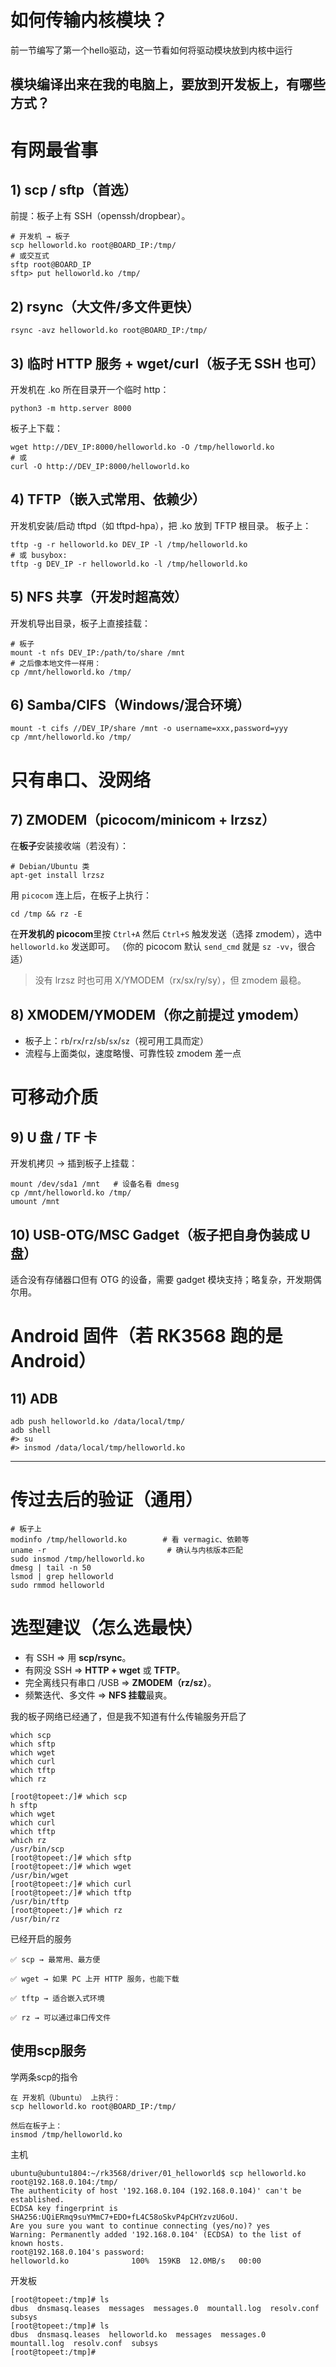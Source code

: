 # 如何传输内核模块？

前一节编写了第一个hello驱动，这一节看如何将驱动模块放到内核中运行



## 模块编译出来在我的电脑上，要放到开发板上，有哪些方式？

# 有网最省事

## 1) scp / sftp（首选）

前提：板子上有 SSH（openssh/dropbear）。

```
# 开发机 → 板子
scp helloworld.ko root@BOARD_IP:/tmp/
# 或交互式
sftp root@BOARD_IP
sftp> put helloworld.ko /tmp/
```

## 2) rsync（大文件/多文件更快）

```
rsync -avz helloworld.ko root@BOARD_IP:/tmp/
```

## 3) 临时 HTTP 服务 + wget/curl（板子无 SSH 也可）

开发机在 .ko 所在目录开一个临时 http：

```
python3 -m http.server 8000
```

板子上下载：

```
wget http://DEV_IP:8000/helloworld.ko -O /tmp/helloworld.ko
# 或
curl -O http://DEV_IP:8000/helloworld.ko
```

## 4) TFTP（嵌入式常用、依赖少）

开发机安装/启动 tftpd（如 tftpd-hpa），把 .ko 放到 TFTP 根目录。
 板子上：

```
tftp -g -r helloworld.ko DEV_IP -l /tmp/helloworld.ko
# 或 busybox:
tftp -g DEV_IP -r helloworld.ko -l /tmp/helloworld.ko
```

## 5) NFS 共享（开发时超高效）

开发机导出目录，板子上直接挂载：

```
# 板子
mount -t nfs DEV_IP:/path/to/share /mnt
# 之后像本地文件一样用：
cp /mnt/helloworld.ko /tmp/
```

## 6) Samba/CIFS（Windows/混合环境）

```
mount -t cifs //DEV_IP/share /mnt -o username=xxx,password=yyy
cp /mnt/helloworld.ko /tmp/
```

# 只有串口、没网络

## 7) ZMODEM（picocom/minicom + lrzsz）

在**板子**安装接收端（若没有）：

```
# Debian/Ubuntu 类
apt-get install lrzsz
```

用 `picocom` 连上后，在板子上执行：

```
cd /tmp && rz -E
```

在**开发机的 picocom**里按 `Ctrl+A` 然后 `Ctrl+S` 触发发送（选择 zmodem），选中 `helloworld.ko` 发送即可。
 （你的 picocom 默认 `send_cmd` 就是 `sz -vv`，很合适）

> 没有 lrzsz 时也可用 X/YMODEM（rx/sx/ry/sy），但 zmodem 最稳。

## 8) XMODEM/YMODEM（你之前提过 ymodem）

- 板子上：`rb`/`rx`/`rz`/`sb`/`sx`/`sz`（视可用工具而定）
- 流程与上面类似，速度略慢、可靠性较 zmodem 差一点

# 可移动介质

## 9) U 盘 / TF 卡

开发机拷贝 → 插到板子上挂载：

```
mount /dev/sda1 /mnt   # 设备名看 dmesg
cp /mnt/helloworld.ko /tmp/
umount /mnt
```

## 10) USB-OTG/MSC Gadget（板子把自身伪装成 U 盘）

适合没有存储器口但有 OTG 的设备，需要 gadget 模块支持；略复杂，开发期偶尔用。

# Android 固件（若 RK3568 跑的是 Android）

## 11) ADB

```
adb push helloworld.ko /data/local/tmp/
adb shell
#> su
#> insmod /data/local/tmp/helloworld.ko
```

------

# 传过去后的验证（通用）

```
# 板子上
modinfo /tmp/helloworld.ko        # 看 vermagic、依赖等
uname -r                           # 确认与内核版本匹配
sudo insmod /tmp/helloworld.ko
dmesg | tail -n 50
lsmod | grep helloworld
sudo rmmod helloworld
```

# 选型建议（怎么选最快）

- 有 SSH ⇒ 用 **scp/rsync**。
- 有网没 SSH ⇒ **HTTP + wget** 或 **TFTP**。
- 完全离线只有串口 /USB ⇒ **ZMODEM（rz/sz）**。
- 频繁迭代、多文件 ⇒ **NFS 挂载**最爽。



我的板子网络已经通了，但是我不知道有什么传输服务开启了

```
which scp
which sftp
which wget
which curl
which tftp
which rz
```



```
[root@topeet:/]# which scp
h sftp
which wget
which curl
which tftp
which rz
/usr/bin/scp
[root@topeet:/]# which sftp
[root@topeet:/]# which wget
/usr/bin/wget
[root@topeet:/]# which curl
[root@topeet:/]# which tftp
/usr/bin/tftp
[root@topeet:/]# which rz
/usr/bin/rz

```

已经开启的服务

```
✅ scp → 最常用、最方便

✅ wget → 如果 PC 上开 HTTP 服务，也能下载

✅ tftp → 适合嵌入式环境

✅ rz → 可以通过串口传文件
```

## 使用scp服务

学两条scp的指令

```
在 开发机（Ubuntu） 上执行：
scp helloworld.ko root@BOARD_IP:/tmp/

然后在板子上：
insmod /tmp/helloworld.ko
```



主机

```
ubuntu@ubuntu1804:~/rk3568/driver/01_helloworld$ scp helloworld.ko root@192.168.0.104:/tmp/
The authenticity of host '192.168.0.104 (192.168.0.104)' can't be established.
ECDSA key fingerprint is SHA256:UQiERmq9suYMmC7+EDO+fL4C58oSkvP4pCHYzvzU6oU.
Are you sure you want to continue connecting (yes/no)? yes
Warning: Permanently added '192.168.0.104' (ECDSA) to the list of known hosts.
root@192.168.0.104's password: 
helloworld.ko              100%  159KB  12.0MB/s   00:00                                                                                                                                                                                                                                                                     
```

开发板

```
[root@topeet:/tmp]# ls
dbus  dnsmasq.leases  messages  messages.0  mountall.log  resolv.conf  subsys
[root@topeet:/tmp]# ls
dbus  dnsmasq.leases  helloworld.ko  messages  messages.0  mountall.log  resolv.conf  subsys
[root@topeet:/tmp]# 
```









